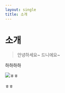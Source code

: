 ```yaml
---
layout: single
title: 소개
---
```

# 소개
> 안녕하세요~ 드니에요~


하하하하

![ㅎㅎ](../../images/2023-02-26-23-13-22.png)


ㅎㅎ
